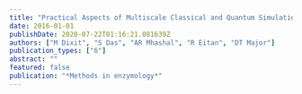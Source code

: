 ```yaml
---
title: "Practical Aspects of Multiscale Classical and Quantum Simulations of Enzyme Reactions"
date: 2016-01-01
publishDate: 2020-07-22T01:16:21.081639Z
authors: ["M Dixit", "S Das", "AR Mhashal", "R Eitan", "DT Major"]
publication_types: ["6"]
abstract: ""
featured: false
publication: "*Methods in enzymology*"
---
```


